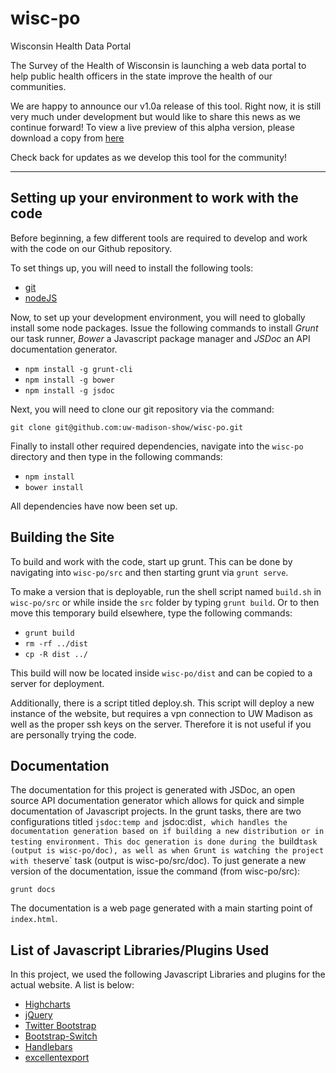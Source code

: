wisc-po
=======

Wisconsin Health Data Portal

The Survey of the Health of Wisconsin is launching a web data portal to help
public health officers in the state improve the health of our communities.

We are happy to announce our v1.0a release of this tool. Right now, it is still
very much under development but would like to share this news as we continue
forward! To view a live preview of this alpha version, please download a copy from [here](https://github.com/uw-madison-show/wisc-po/releases/tag/v1.0-a "Version 1.0a Release")

Check back for updates as we develop this tool for the community!

***

Setting up your environment to work with the code
-----

Before beginning, a few different tools are required to develop and work with
the code on our Github repository.

To set things up, you will need to install the following tools:
- [git](http://git-scm.com/downloads "Git")
- [nodeJS](http://nodejs.org/download/ "nodeJS")

Now, to set up your development environment, you will need to globally install
some node packages. Issue the following commands to install _Grunt_ our task runner,
_Bower_ a Javascript package manager and _JSDoc_ an API documentation generator.

- `npm install -g grunt-cli`
- `npm install -g bower`
- `npm install -g jsdoc`

Next, you will need to clone our git repository via the command:

`git clone git@github.com:uw-madison-show/wisc-po.git`

Finally to install other required dependencies, navigate into the `wisc-po`
directory and then type in the following commands:

- `npm install`
- `bower install`

All dependencies have now been set up.

Building the Site
-----

To build and work with the code, start up grunt. This can be done by navigating
into `wisc-po/src` and then starting grunt via `grunt serve`.

To make a version that is deployable, run the shell script named `build.sh` in
`wisc-po/src` or while inside the `src` folder by typing `grunt build`. Or to
then move this temporary build elsewhere, type the following commands:
- `grunt build`
- `rm -rf ../dist`
- `cp -R dist ../`

This build will now be located inside `wisc-po/dist` and can be copied to a
server for deployment.

Additionally, there is a script titled deploy.sh. This script will deploy a new
instance of the website, but requires a vpn connection to UW Madison as well as
the proper ssh keys on the server. Therefore it is not useful if you are
personally trying the code.

Documentation
-----

The documentation for this project is generated with JSDoc, an open source API
documentation generator which allows for quick and simple documentation of
Javascript projects. In the grunt tasks, there are two configurations titled
`jsdoc:temp and `jsdoc:dist`, which handles the documentation generation based on
if building a new distribution or in testing environment. This doc generation is
done during the `build` task (output is wisc-po/doc), as well as when Grunt is
watching the project with the `serve` task (output is wisc-po/src/doc). To just
generate a new version of the documentation, issue the command (from wisc-po/src):

`grunt docs`

The documentation is a web page generated with a main starting point of `index.html`.

List of Javascript Libraries/Plugins Used
-----

In this project, we used the following Javascript Libraries and plugins for the
actual website. A list is below:

- [Highcharts](http://www.highcharts.com/ "Highcharts")
- [jQuery](http://jquery.com/ "jQuery")
- [Twitter Bootstrap](http://getbootstrap.com/ "Twitter Bootstrap")
- [Bootstrap-Switch](http://www.bootstrap-switch.org/ "Boostrap-Switch")
- [Handlebars](http://handlebarsjs.com/ "Handlebars")
- [excellentexport](https://github.com/jmaister/excellentexport "excellentexport")
